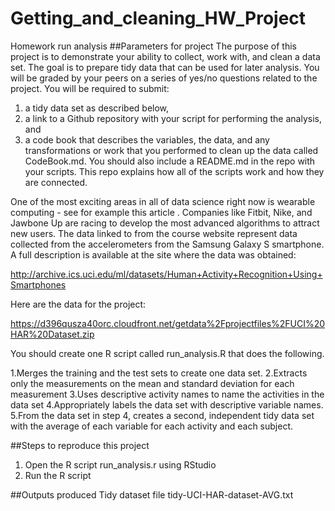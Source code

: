 # Getting_and_cleaning_HW_Project
Homework run analysis
##Parameters for project
The purpose of this project is to demonstrate your ability to collect, work with, and clean a data set. The goal is to prepare tidy data that can be used for later analysis. You will be graded by your peers on a series of yes/no questions related to the project. You will be required to submit: 
1) a tidy data set as described below, 
2) a link to a Github repository with your script for performing the analysis, and 
3) a code book that describes the variables, the data, and any transformations or work that you performed to clean up the data called CodeBook.md. You should also include a README.md in the repo with your scripts. This repo explains how all of the scripts work and how they are connected. 

One of the most exciting areas in all of data science right now is wearable computing - see for example this article . Companies like Fitbit, Nike, and Jawbone Up are racing to develop the most advanced algorithms to attract new users. The data linked to from the course website represent data collected from the accelerometers from the Samsung Galaxy S smartphone. A full description is available at the site where the data was obtained:

http://archive.ics.uci.edu/ml/datasets/Human+Activity+Recognition+Using+Smartphones

Here are the data for the project:

https://d396qusza40orc.cloudfront.net/getdata%2Fprojectfiles%2FUCI%20HAR%20Dataset.zip

 You should create one R script called run_analysis.R that does the following. 

  1.Merges the training and the test sets to create one data set.
  2.Extracts only the measurements on the mean and standard deviation for each measurement 
  3.Uses descriptive activity names to name the activities in the data set
  4.Appropriately labels the data set with descriptive variable names. 
  5.From the data set in step 4, creates a second, independent tidy data set with the    average of each variable for each activity and each subject.

##Steps to reproduce this project
1. Open the R script run_analysis.r using RStudio
2. Run the R script

##Outputs produced
Tidy dataset file tidy-UCI-HAR-dataset-AVG.txt
